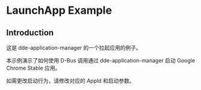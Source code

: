 # LaunchApp Example

## Introduction

这是 dde-application-manager 的一个拉起应用的例子。

本示例演示了如何使用 D-Bus 调用通过 dde-application-manager 启动 Google Chrome Stable 应用。

如需更改启动行为，请修改对应的 AppId 和启动参数。
